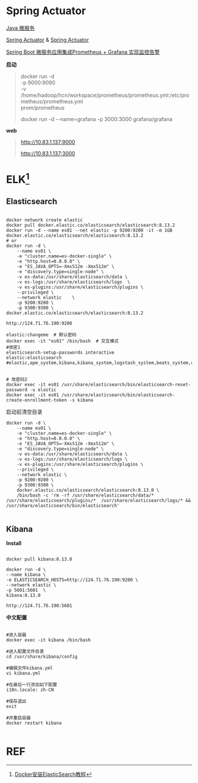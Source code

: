 

# Spring Actuator

[Java 微服务](https://developer.aliyun.com/article/231274)

[Spring Actuator](https://www.cnblogs.com/chanshuyi/p/06_prometheus_with_springboot_actuator.html)   & [Spring Actuator](https://www.ityouknow.com/springboot/2018/02/06/spring-boot-actuator.html)

[Spring Boot 微服务应用集成Prometheus + Grafana 实现监控告警](https://juejin.cn/post/6844904052417904653#heading-28)





**启动**

> docker run -d \
>     -p 9000:9090 \
>     -v /home/hadoop/hcn/workspace/prometheus/prometheus.yml:/etc/prometheus/prometheus.yml \
>     prom/prometheus
>     
> docker run -d --name=grafana -p 3000:3000 grafana/grafana 



**web**

> http://10.83.1.137:9000
>
> http://10.83.1.137:3000





# ELK[^1]

## Elasticsearch



```shell

docker network create elastic
docker pull docker.elastic.co/elasticsearch/elasticsearch:8.13.2
docker run -d --name es01 --net elastic -p 9200:9200 -it -m 1GB docker.elastic.co/elasticsearch/elasticsearch:8.13.2
# or
docker run -d \
	--name es01 \
	-e "cluster.name=es-docker-single" \
	-e "http.host=0.0.0.0" \
    -e "ES_JAVA_OPTS=-Xms512m -Xmx512m" \
    -e "discovery.type=single-node" \
    -v es-data:/usr/share/elasticsearch/data \
	-v es-logs:/usr/share/elasticsearch/logs  \
    -v es-plugins:/usr/share/elasticsearch/plugins \
    --privileged \
    --network elastic	 \
    -p 9200:9200 \
    -p 9300:9300 \
docker.elastic.co/elasticsearch/elasticsearch:8.13.2

http://124.71.76.190:9200

elastic:changeme  # 默认密码
docker exec -it "es01" /bin/bash  # 交互模式
#改密1
elasticsearch-setup-passwords interactive
elastic:elasticsearch  #elastic,apm_system,kibana,kibana_system,logstash_system,beats_system,remote_monitoring_user


# 改密码2
docker exec -it es01 /usr/share/elasticsearch/bin/elasticsearch-reset-password -u elastic
docker exec -it es01 /usr/share/elasticsearch/bin/elasticsearch-create-enrollment-token -s kibana

```



启动前清空目录

```shell
docker run -d \
    --name es01 \
    -e "cluster.name=es-docker-single" \
    -e "http.host=0.0.0.0" \
    -e "ES_JAVA_OPTS=-Xms512m -Xmx512m" \
    -e "discovery.type=single-node" \
    -v es-data:/usr/share/elasticsearch/data \
    -v es-logs:/usr/share/elasticsearch/logs \
    -v es-plugins:/usr/share/elasticsearch/plugins \
    --privileged \
    --network elastic \
    -p 9200:9200 \
    -p 9300:9300 \
    docker.elastic.co/elasticsearch/elasticsearch:8.13.0 \
    /bin/bash -c 'rm -rf /usr/share/elasticsearch/data/* /usr/share/elasticsearch/plugins/*  /usr/share/elasticsearch/logs/* && /usr/share/elasticsearch/bin/elasticsearch'
	
```







## Kibana



**Install**

```shell

docker pull kibana:8.13.0

docker run -d \
--name kibana \
-e ELASTICSEARCH_HOSTS=http://124.71.76.190:9200 \
--network elastic \
-p 5601:5601  \
kibana:8.13.0

http://124.71.76.190:5601

```



**中文配置**

```shell

#进入容器
docker exec -it kibana /bin/bash

#进入配置文件目录
cd /usr/share/kibana/config

#编辑文件kibana.yml
vi kibana.yml

#在最后一行添加如下配置
i18n.locale: zh-CN

#保存退出
exit

#并重启容器
docker restart kibana


```











# REF

[^1]: [Docker安装ElasticSearch教程](https://juejin.cn/post/7074115690340286472)





